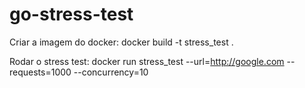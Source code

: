 # go-stress-test


Criar a imagem do docker: docker build -t stress_test .

Rodar o stress test:  docker run stress_test --url=http://google.com --requests=1000 --concurrency=10